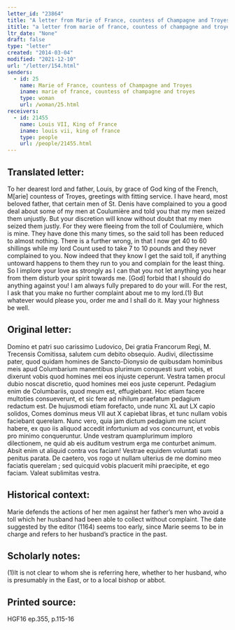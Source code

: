 ```yaml
---
letter_id: "23864"
title: "A letter from Marie of France, countess of Champagne and Troyes ()"
ititle: "a letter from marie of france, countess of champagne and troyes ()"
ltr_date: "None"
draft: false
type: "letter"
created: "2014-03-04"
modified: "2021-12-10"
url: "/letter/154.html"
senders:
  - id: 25
    name: Marie of France, countess of Champagne and Troyes
    iname: marie of france, countess of champagne and troyes
    type: woman
    url: /woman/25.html
receivers:
  - id: 21455
    name: Louis VII, King of France
    iname: louis vii, king of france
    type: people
    url: /people/21455.html
---
```

<h2> Translated letter:</h2>To her dearest lord and father, Louis, by grace of God king of the French, M[arie] countess of Troyes, greetings with fitting service.
I have heard, most beloved father, that certain men of St. Denis have complained to you a good deal about some of my men at Coulumière and told you that my men seized them unjustly.  But your discretion will know without doubt that my men seized them justly.  For they were fleeing from the toll of Coulumière, which is mine.  They have done this many times, so the said toll has been reduced to almost nothing.  There is a further wrong, in that I now get 40 to 60 shillings while my lord Count used to take 7 to 10 pounds and they never complained to you.  Now indeed that they know I get the said toll, if anything untoward happens to them they run to you and complain for the least thing.
So I implore your love as strongly as I can that you not let anything you hear from them disturb your spirit towards me.  [God] forbid that I should do anything against you!  I am always fully prepared to do your will.  For the rest, I ask that you make no further complaint about me to my lord.(1)  But whatever would please you, order me and I shall do it.  May your highness be well.
<h2 class="mt-4"> Original letter:</h2>Domino et patri suo carissimo Ludovico, Dei gratia Francorum Regi, M. Trecensis Comitissa, salutem cum debito obsequio. Audivi, dilectissime pater, quod quidam homines de Sancto-Dionysio de quibusdam hominibus meis apud Columbarium manentibus plurimum conquesti sunt vobis, et dixerunt vobis quod homines mei eos injuste ceperunt. Vestra tamen procul dubio noscat discretio, quod homines mei eos juste ceperunt. Pedagium enim de Columbariis, quod meum est, effugiebant. Hoc etiam facere multoties consueverunt, et sic fere ad nihilum praefatum pedagium redactum est. De hujusmodi etiam forefacto, unde nunc XL aut LX capio solidos, Comes dominus meus VII aut X capiebat libras, et tunc nullam vobis faciebant querelam. Nunc vero, quia jam dictum pedagium me sciunt habere, ex quo iis aliquod accedit infortunium ad vos concurrunt, et vobis pro minimo conqueruntur. Unde vestram quamplurimum imploro dilectionem, ne quid ab eis auditum vestrum erga me conturbet animum. Absit enim ut aliquid contra vos faciam! Vestrae equidem voluntati sum penitus parata. De caetero, vos rogo ut nullam ulterius de me domino meo faciatis querelam ; sed quicquid vobis placuerit mihi praecipite, et ego faciam. Valeat sublimitas vestra.
<h2 class="mt-4"> Historical context:</h2>Marie defends the actions of her men against her father’s men who avoid a toll which her husband had been able to collect without complaint.  The date suggested by the editor (1164) seems too early, since Marie seems to be in charge and refers to her husband’s practice in the past.
<h2 class="mt-4"> Scholarly notes:</h2>(1)It is not clear to whom she is referring here, whether to her husband, who is presumably in the East, or to a local bishop or abbot.
<h2 class="mt-4"> Printed source:</h2>HGF16 ep.355, p.115-16

